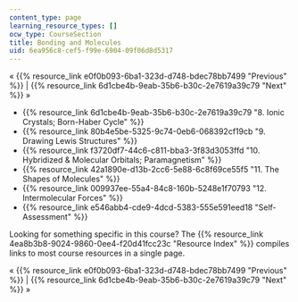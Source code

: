 ```yaml
---
content_type: page
learning_resource_types: []
ocw_type: CourseSection
title: Bonding and Molecules
uid: 6ea956c8-cef5-f99e-6904-09f06d8d5317
---
```


« {{% resource_link e0f0b093-6ba1-323d-d748-bdec78bb7499 "Previous" %}} | {{% resource_link 6d1cbe4b-9eab-35b6-b30c-2e7619a39c79 "Next" %}} »

*   {{% resource_link 6d1cbe4b-9eab-35b6-b30c-2e7619a39c79 "8\. Ionic Crystals; Born-Haber Cycle" %}}
*   {{% resource_link 80b4e5be-5325-9c74-0eb6-068392cf19cb "9\. Drawing Lewis Structures" %}}
*   {{% resource_link f3720df7-44c6-c811-bba3-3f83d3053ffd "10\. Hybridized & Molecular Orbitals; Paramagnetism" %}}
*   {{% resource_link 42a1890e-d13b-2cc6-5e88-6c8f69ce55f5 "11\. The Shapes of Molecules" %}}
*   {{% resource_link 009937ee-55a4-84c8-160b-5248e1f70793 "12\. Intermolecular Forces" %}}
*   {{% resource_link e546abb4-cde9-4dcd-5383-555e591eed18 "Self-Assessment" %}}

Looking for something specific in this course? The {{% resource_link 4ea8b3b8-9024-9860-0ee4-f20d41fcc23c "Resource Index" %}} compiles links to most course resources in a single page.

« {{% resource_link e0f0b093-6ba1-323d-d748-bdec78bb7499 "Previous" %}} | {{% resource_link 6d1cbe4b-9eab-35b6-b30c-2e7619a39c79 "Next" %}} »